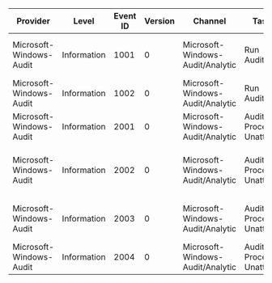 Provider                 |  Level        |  Event ID  |  Version  |  Channel                           |  Task                    |  Opcode  |  Keyword      |  Message
-------------------------|---------------|------------|-----------|------------------------------------|--------------------------|----------|---------------|-----------------------------------------------------------
Microsoft-Windows-Audit  |  Information  |  1001      |  0        |  Microsoft-Windows-Audit/Analytic  |  Run Audit               |  Start   |  Performance  |  Audit.exe launched with command line "{CommandLine}".
Microsoft-Windows-Audit  |  Information  |  1002      |  0        |  Microsoft-Windows-Audit/Analytic  |  Run Audit               |  Stop    |  Performance  |  Audit.exe exiting with status {ErrorCode}.
Microsoft-Windows-Audit  |  Information  |  2001      |  0        |  Microsoft-Windows-Audit/Analytic  |  Audit Process Unattend  |  Start   |  Performance  |  Executing unattend settings pass "{Pass}".
Microsoft-Windows-Audit  |  Information  |  2002      |  0        |  Microsoft-Windows-Audit/Analytic  |  Audit Process Unattend  |  Stop    |  Performance  |  Finished executing unattend pass with status {ErrorCode}.
Microsoft-Windows-Audit  |  Information  |  2003      |  0        |  Microsoft-Windows-Audit/Analytic  |  Audit Process Unattend  |  Stop    |  Performance  |  Failed to execute unattend pass with status {ErrorCode}.
Microsoft-Windows-Audit  |  Information  |  2004      |  0        |  Microsoft-Windows-Audit/Analytic  |  Audit Process Unattend  |          |  Diagnostic   |  Using unattend file "{FilePath}" for pass "{Pass}".
